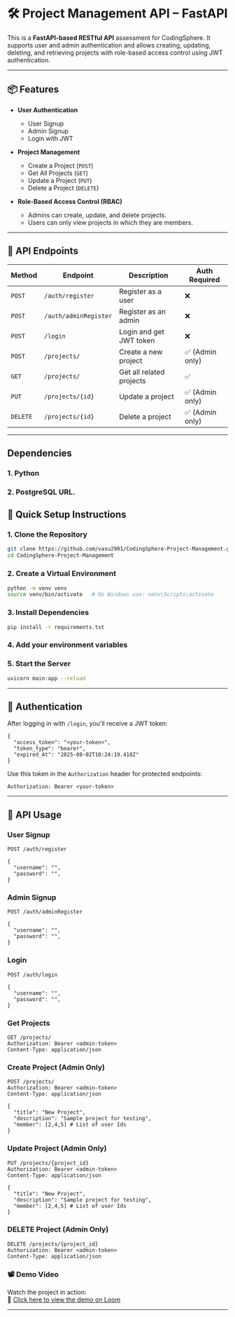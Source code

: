 # 🛠️ Project Management API – FastAPI

This is a **FastAPI-based RESTful API** assessment for CodingSphere. It supports user and admin authentication and allows creating, updating, deleting, and retrieving projects with role-based access control using JWT authentication.

---

## 📦 Features

* **User Authentication**

  * User Signup
  * Admin Signup
  * Login with JWT
* **Project Management**

  * Create a Project (`POST`)
  * Get All Projects (`GET`)
  * Update a Project (`PUT`)
  * Delete a Project (`DELETE`)
* **Role-Based Access Control (RBAC)**

  * Admins can create, update, and delete projects.
  * Users can only view projects in which they are members.

---

## 🔗 API Endpoints

| Method   | Endpoint         | Description              | Auth Required  |
| -------- | ---------------- | ------------------------ | -------------- |
| `POST`   | `/auth/register`   | Register as a user       | ❌              |
| `POST`   | `/auth/adminRegister`  | Register as an admin     | ❌              |
| `POST`   | `/login`         | Login and get JWT token  | ❌              |
| `POST`   | `/projects/`     | Create a new project     | ✅ (Admin only) |
| `GET`    | `/projects/`     | Get all related projects | ✅              |
| `PUT`    | `/projects/{id}` | Update a project         | ✅ (Admin only) |
| `DELETE` | `/projects/{id}` | Delete a project         | ✅ (Admin only) |

---

## Dependencies

### 1. Python

### 2. PostgreSQL URL.

## 🚀 Quick Setup Instructions

### 1. Clone the Repository

```bash
git clone https://github.com/vasu2901/CodingSphere-Project-Management.git
cd CodingSphere-Project-Management
```

### 2. Create a Virtual Environment

```bash
python -m venv venv
source venv/bin/activate   # On Windows use: venv\Scripts\activate
```

### 3. Install Dependencies

```bash
pip install -r requirements.txt
```

### 4. Add your environment variables


### 5. Start the Server

```bash
uvicorn main:app --reload
```

---

## 🔐 Authentication

After logging in with `/login`, you'll receive a JWT token:

```
{
  "access_token": "<your-token>",
  "token_type": "bearer",
  "expired_At": "2025-08-02T10:24:19.418Z"
}
```

Use this token in the `Authorization` header for protected endpoints:

```
Authorization: Bearer <your-token>
```

---

## 🧪 API Usage

### User Signup
```http
POST /auth/register

{
  "username": "",
  "password": "",
}
```

### Admin Signup
```http
POST /auth/adminRegister

{
  "username": "",
  "password": "",
}
```

### Login
```http
POST /auth/login

{
  "username": "",
  "password": "",
}
```

### Get Projects

```http
GET /projects/
Authorization: Bearer <admin-token>
Content-Type: application/json
```

### Create Project (Admin Only)

```http
POST /projects/
Authorization: Bearer <admin-token>
Content-Type: application/json

{
  "title": "New Project",
  "description": "Sample project for testing",
  "member": [2,4,5] # List of user Ids
}
```


### Update Project (Admin Only)

```http
PUT /projects/{project_id}
Authorization: Bearer <admin-token>
Content-Type: application/json

{
  "title": "New Project",
  "description": "Sample project for testing",
  "member": [2,4,5] # List of user Ids
}
```

### DELETE Project (Admin Only)

```http
DELETE /projects/{project_id}
Authorization: Bearer <admin-token>
Content-Type: application/json
```

### 📽️ Demo Video

Watch the project in action:  
🔗 [Click here to view the demo on Loom](https://www.loom.com/share/2d7a4ac18de44160b4af8b9b9e604103?sid=a370d4d0-6bae-4857-9e8c-e1dd081f8606)

---

